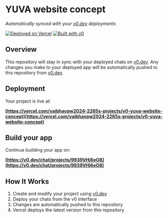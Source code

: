 # YUVA website concept

*Automatically synced with your [v0.dev](https://v0.dev) deployments*

[![Deployed on Vercel](https://img.shields.io/badge/Deployed%20on-Vercel-black?style=for-the-badge&logo=vercel)](https://vercel.com/vaibhavpw2024-2265s-projects/v0-yuva-website-concept)
[![Built with v0](https://img.shields.io/badge/Built%20with-v0.dev-black?style=for-the-badge)](https://v0.dev/chat/projects/9939VHj6eO8)

## Overview

This repository will stay in sync with your deployed chats on [v0.dev](https://v0.dev).
Any changes you make to your deployed app will be automatically pushed to this repository from [v0.dev](https://v0.dev).

## Deployment

Your project is live at:

**[https://vercel.com/vaibhavpw2024-2265s-projects/v0-yuva-website-concept](https://vercel.com/vaibhavpw2024-2265s-projects/v0-yuva-website-concept)**

## Build your app

Continue building your app on:

**[https://v0.dev/chat/projects/9939VHj6eO8](https://v0.dev/chat/projects/9939VHj6eO8)**

## How It Works

1. Create and modify your project using [v0.dev](https://v0.dev)
2. Deploy your chats from the v0 interface
3. Changes are automatically pushed to this repository
4. Vercel deploys the latest version from this repository